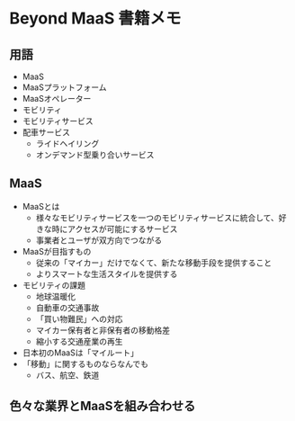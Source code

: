 # Beyond MaaS 書籍メモ

## 用語
- MaaS
- MaaSプラットフォーム
- MaaSオペレーター
- モビリティ
- モビリティサービス
- 配車サービス
  - ライドヘイリング
  - オンデマンド型乗り合いサービス

## MaaS
- MaaSとは
  - 様々なモビリティサービスを一つのモビリティサービスに統合して、好きな時にアクセスが可能にするサービス
  - 事業者とユーザが双方向でつながる
- MaaSが目指すもの
  - 従来の「マイカー」だけでなくて、新たな移動手段を提供すること
  - よりスマートな生活スタイルを提供する
- モビリティの課題
  - 地球温暖化
  - 自動車の交通事故
  - 「買い物難民」への対応
  - マイカー保有者と非保有者の移動格差
  - 縮小する交通産業の再生
- 日本初のMaaSは「マイルート」
- 「移動」に関するものならなんでも
  - バス、航空、鉄道

## 色々な業界とMaaSを組み合わせる

